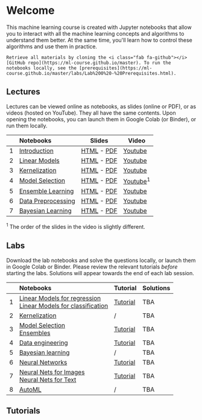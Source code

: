# Welcome
This machine learning course is created with Jupyter notebooks that allow you to interact with all the machine learning concepts
and algorithms to understand them better. At the same time, you'll learn how to control these algorithms and use them in practice.

```{margin} Get your hands dirty
Retrieve all materials by cloning the <i class="fab fa-github"></i> [GitHub repo](https://ml-course.github.io/master). To run the notebooks locally, see the [prerequisites](https://ml-course.github.io/master/labs/Lab%200%20-%20Prerequisites.html).
```

## Lectures
Lectures can be viewed online as notebooks, as slides (online or PDF), or as videos (hosted on YouTube). They all have the same contents.
Upon opening the notebooks, you can <i class="fas fa-rocket"></i> launch them in Google Colab (or Binder), or run them locally.

|   | Notebooks          |     Slides     |    Video   |
|:--|:-------------------|----------------|------------|
| 1 | [Introduction](https://ml-course.github.io/master/notebooks/01%20-%20Introduction.html)              | [HTML](https://ml-course.github.io/master/01%20-%20Introduction.slides.html)         - [PDF](https://ml-course.github.io/master/01%20-%20Introduction.pdf)         | [Youtube](https://www.youtube.com/watch?v=bgi-q_vrBmQ&list=PLl4kuMJ32K2r2CUKkZSVVxDnjB4NM335-) |
| 2 | [Linear Models](https://ml-course.github.io/master/notebooks/02%20-%20Linear%20Models.html)           | [HTML](https://ml-course.github.io/master/02%20-%20Linear%20Models.slides.html)      - [PDF](https://ml-course.github.io/master/02%20-%20Linear%20Models.pdf)      | [Youtube](https://www.youtube.com/watch?v=xH2N5wODyMw&list=PLl4kuMJ32K2r2CUKkZSVVxDnjB4NM335-) |
| 3 | [Kernelization](https://ml-course.github.io/master/notebooks/03%20-%20Kernelization.html)             | [HTML](https://ml-course.github.io/master/03%20-%20Kernelization.slides.html)        - [PDF](https://ml-course.github.io/master/03%20-%20Kernelization.pdf)        | [Youtube](https://www.youtube.com/watch?v=LuPh8LYpVL4&list=PLl4kuMJ32K2r2CUKkZSVVxDnjB4NM335-) |
| 4 | [Model Selection](https://ml-course.github.io/master/notebooks/04%20-%20Model%20Selection.html)       | [HTML](https://ml-course.github.io/master/04%20-%20Model%20Selection.slides.html)    - [PDF](https://ml-course.github.io/master/04%20-%20Model%20Selection.pdf)    | [Youtube](https://www.youtube.com/watch?v=MzM87e-gC4s&list=PLl4kuMJ32K2r2CUKkZSVVxDnjB4NM335-)<sup>1</sup> |
| 5 | [Ensemble Learning](https://ml-course.github.io/master/notebooks/05%20-%20Ensemble%20Learning.html)   | [HTML](https://ml-course.github.io/master/05%20-%20Ensemble%20Learning.slides.html)  - [PDF](https://ml-course.github.io/master/05%20-%20Ensemble%20Learning.pdf)  | [Youtube](https://www.youtube.com/watch?v=cXwdHWJcqYs&list=PLl4kuMJ32K2r2CUKkZSVVxDnjB4NM335-) |
| 6 | [Data Preprocessing](https://ml-course.github.io/master/notebooks/06%20-%20Data%20Preprocessing.html) | [HTML](https://ml-course.github.io/master/06%20-%20Data%20Preprocessing.slides.html) - [PDF](https://ml-course.github.io/master/06%20-%20Data%20Preprocessing.pdf) | [Youtube](https://www.youtube.com/watch?v=4jbJOCNR4P4&list=PLl4kuMJ32K2r2CUKkZSVVxDnjB4NM335-) |
| 7 | [Bayesian Learning](https://ml-course.github.io/master/notebooks/07%20-%20Bayesian%20Learning.html)   | [HTML](https://ml-course.github.io/master/07%20-%20Bayesian%20Learning.slides.html)  - [PDF](https://ml-course.github.io/master/07%20-%20Bayesian%20Learning.pdf)  | [Youtube](https://www.youtube.com/watch?v=uhHNU8meMSA&list=PLl4kuMJ32K2r2CUKkZSVVxDnjB4NM335-) |

<sup>1</sup> The order of the slides in the video is slightly different. 


## Labs
Download the lab notebooks and solve the questions locally, or launch them in Google Colab or Binder. Please review the relevant tutorials *before* starting the labs. Solutions will appear towards the end of each lab session.

|   | Notebooks          |     Tutorial     |    Solutions   |
|:--|:-------------------|------------------|----------------|
| 1 | [Linear Models for regression](https://ml-course.github.io/master/labs/Lab%201a%20-%20Linear%20Models%20for%20Regression) <br> [Linear Models for classification](https://ml-course.github.io/master/labs/Lab%201a%20-%20Linear%20Models%20for%20Classification) | [Tutorial](https://ml-course.github.io/master/labs/Lab%201%20-%20Tutorial) | TBA
| 2 | [Kernelization](https://ml-course.github.io/master/labs/Lab%202%20-%20Kernelization) | / | TBA
| 3 | [Model Selection](https://ml-course.github.io/master/labs/Lab%203a%20-%20Model%20Selection) <br> [Ensembles](https://ml-course.github.io/master/labs/Lab%203b%20-%20Ensembles) | [Tutorial](https://ml-course.github.io/master/labs/Lab%203%20-%20Tutorial) | TBA
| 4 | [Data engineering](https://ml-course.github.io/master/labs/Lab%204%20-%20Pipelines) |  [Tutorial](https://ml-course.github.io/master/labs/Lab%204%20-%20Tutorial) | TBA
| 5 | [Bayesian learning](https://ml-course.github.io/master/labs/Lab%205%20-%20Bayesian%20learning) | / | TBA
| 6 | [Neural Networks](https://ml-course.github.io/master/labs/Lab%206%20-%20Neural%20Networks) |  [Tutorial](https://ml-course.github.io/master/labs/Lab%206%20-%20Tutorial) | TBA
| 7 | [Neural Nets for Images](https://ml-course.github.io/master/labs/Lab%207a%20-%20Convolutional%20Neural%20Networks) <br> [Neural Nets for Text](https://ml-course.github.io/master/labs/Lab%207b%20-%20Neural%20Networks%20for%20text) |  [Tutorial](https://ml-course.github.io/master/labs/Lab%207%20-%20Tutorial) | TBA
| 8 | [AutoML](https://ml-course.github.io/master/labs/Lab%208%20-%20AutoML) | / | TBA


## Tutorials
